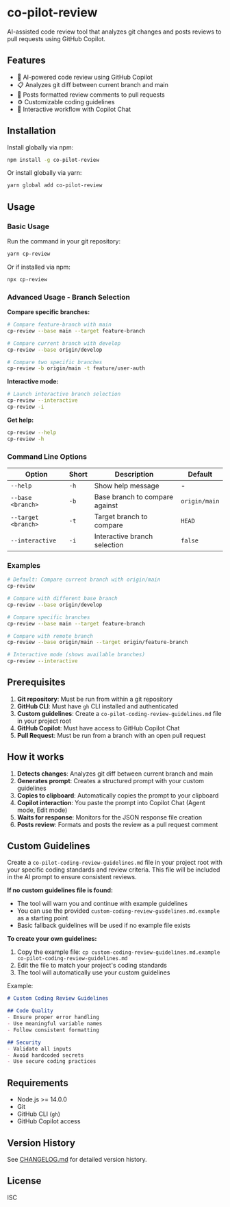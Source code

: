 # co-pilot-review

AI-assisted code review tool that analyzes git changes and posts reviews to pull requests using GitHub Copilot.

## Features

- 🤖 AI-powered code review using GitHub Copilot
- 📋 Analyzes git diff between current branch and main
- 📝 Posts formatted review comments to pull requests
- ⚙️ Customizable coding guidelines
- 🔄 Interactive workflow with Copilot Chat

## Installation

Install globally via npm:

```bash
npm install -g co-pilot-review
```

Or install globally via yarn:

```bash
yarn global add co-pilot-review
```

## Usage

### Basic Usage
Run the command in your git repository:

```bash
yarn cp-review
```

Or if installed via npm:

```bash
npx cp-review
```

### Advanced Usage - Branch Selection

**Compare specific branches:**
```bash
# Compare feature-branch with main
cp-review --base main --target feature-branch

# Compare current branch with develop
cp-review --base origin/develop

# Compare two specific branches
cp-review -b origin/main -t feature/user-auth
```

**Interactive mode:**
```bash
# Launch interactive branch selection
cp-review --interactive
cp-review -i
```

**Get help:**
```bash
cp-review --help
cp-review -h
```

### Command Line Options

| Option | Short | Description | Default |
|--------|-------|-------------|---------|
| `--help` | `-h` | Show help message | - |
| `--base <branch>` | `-b` | Base branch to compare against | `origin/main` |
| `--target <branch>` | `-t` | Target branch to compare | `HEAD` |
| `--interactive` | `-i` | Interactive branch selection | `false` |

### Examples

```bash
# Default: Compare current branch with origin/main
cp-review

# Compare with different base branch
cp-review --base origin/develop

# Compare specific branches
cp-review --base main --target feature-branch

# Compare with remote branch
cp-review --base origin/main --target origin/feature-branch

# Interactive mode (shows available branches)
cp-review --interactive
```

## Prerequisites

1. **Git repository**: Must be run from within a git repository
2. **GitHub CLI**: Must have `gh` CLI installed and authenticated
3. **Custom guidelines**: Create a `co-pilot-coding-review-guidelines.md` file in your project root
4. **GitHub Copilot**: Must have access to GitHub Copilot Chat
5. **Pull Request**: Must be run from a branch with an open pull request

## How it works

1. **Detects changes**: Analyzes git diff between current branch and main
2. **Generates prompt**: Creates a structured prompt with your custom guidelines
3. **Copies to clipboard**: Automatically copies the prompt to your clipboard
4. **Copilot interaction**: You paste the prompt into Copilot Chat (Agent mode, Edit mode)
5. **Waits for response**: Monitors for the JSON response file creation
6. **Posts review**: Formats and posts the review as a pull request comment

## Custom Guidelines

Create a `co-pilot-coding-review-guidelines.md` file in your project root with your specific coding standards and review criteria. This file will be included in the AI prompt to ensure consistent reviews.

**If no custom guidelines file is found:**
- The tool will warn you and continue with example guidelines
- You can use the provided `custom-coding-review-guidelines.md.example` as a starting point
- Basic fallback guidelines will be used if no example file exists

**To create your own guidelines:**
1. Copy the example file: `cp custom-coding-review-guidelines.md.example co-pilot-coding-review-guidelines.md`
2. Edit the file to match your project's coding standards
3. The tool will automatically use your custom guidelines

Example:
```markdown
# Custom Coding Review Guidelines

## Code Quality
- Ensure proper error handling
- Use meaningful variable names
- Follow consistent formatting

## Security
- Validate all inputs
- Avoid hardcoded secrets
- Use secure coding practices
```

## Requirements

- Node.js >= 14.0.0
- Git
- GitHub CLI (`gh`)
- GitHub Copilot access

## Version History

See [CHANGELOG.md](CHANGELOG.md) for detailed version history.

## License

ISC

